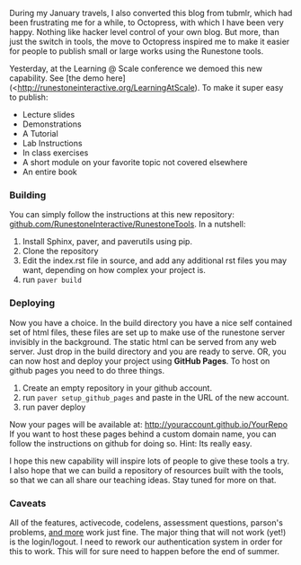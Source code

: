 <!--
.. title: Easy Publishing with Runestone Interactive
.. date: 2014/03/05 08:19:04
.. slug: easy-publishing-with-runestone-interactive
.. tags: Python, Runestone
.. link: 
.. description: 
-->


During my January travels, I also converted this blog from tubmlr, which had been frustrating me for a while, to Octopress, with which I have been very happy.  Nothing like hacker level control of your own blog.  But more, than just the switch in tools, the move to Octopress inspired me to make it easier for people to publish small or large works using the Runestone tools.

Yesterday, at the Learning @ Scale conference we demoed this new capability.  See [the demo here](<http://runestoneinteractive.org/LearningAtScale).  To make it super easy to publish:

* Lecture slides
* Demonstrations
* A Tutorial
* Lab Instructions
* In class exercises
* A short module on your favorite topic not covered elsewhere
* An entire book

<!-- TEASER_END -->

### Building

You can simply follow the instructions at this new repository:  [github.com/RunestoneInteractive/RunestoneTools](http://github.com/RunestoneInteractive/RunestoneTools).  In a nutshell:

1.  Install Sphinx, paver, and paverutils using pip.
2.  Clone the repository
3.  Edit the index.rst file in source, and add any additional rst files you may want, depending on how complex your project is.
4.  run ``paver build``

### Deploying

Now you have a choice.  In the build directory you have a nice self contained set of html files, these files are set up to make use of the runestone server invisibly in the background.  The static html can be served from any web server.  Just drop in the build directory and you are ready to serve.  OR, you can now host and deploy your project using **GitHub Pages**.  To host on github pages you need to do three things.

1.  Create an empty repository in your github account.
2.  run `paver setup_github_pages` and paste in the URL of the new account.
3.  run paver deploy

Now your pages will be available at:  http://youraccount.github.io/YourRepo
If you want to host these pages behind a custom domain name, you can follow the instructions on github for doing so.  Hint:  Its really easy.

I hope this new capability will inspire lots of people to give these tools a try.  I also hope that we can build a repository of resources built with the tools, so that we can all share our teaching ideas.  Stay tuned for more on that.

### Caveats

All of the features, activecode, codelens, assessment questions, parson's problems, [and more](http://interactivepython.org/overview/overview.html) work just fine.  The major thing that will not work (yet!) is the login/logout.  I need to rework our authentication system in order for this to work.  This will for sure need to happen before the end of summer.
